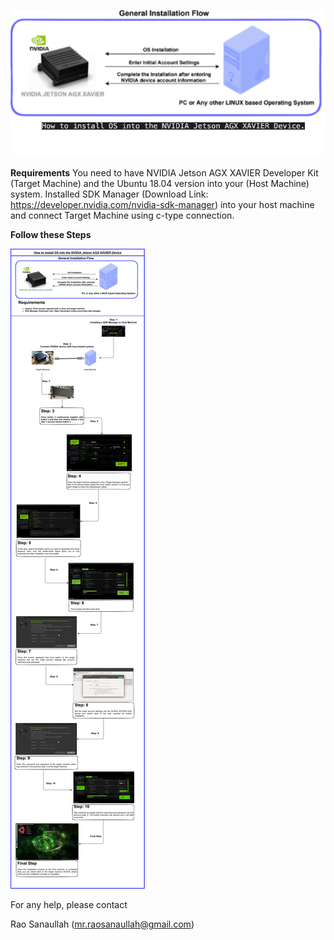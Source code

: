 

![NVIDIA-Jetson-AGX-XAVIER-Developer-Kit](https://github.com/Rao-Sanaullah/NVIDIA-Jetson-AGX-XAVIER-Developer-Kit/blob/90a762c0d6875cfa71c346768e92c756523db2e9/10.png)


**Requirements**
You need to have NVIDIA Jetson AGX XAVIER Developer Kit (Target Machine) and the Ubuntu 18.04 version into your (Host Machine) system. 
Installed SDK Manager (Download Link: https://developer.nvidia.com/nvidia-sdk-manager) into your host machine and connect Target Machine using c-type connection.

**Follow these Steps**


![NVIDIA-Jetson-AGX-XAVIER-Developer-Kit](https://github.com/Rao-Sanaullah/NVIDIA-Jetson-AGX-XAVIER-Developer-Kit/blob/39079f7fec3498e2edcb89cb5ec77d691d95da01/0001.jpg)


For any help, please contact


Rao Sanaullah (mr.raosanaullah@gmail.com)
